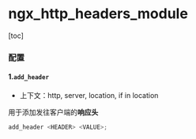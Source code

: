 # ngx_http_headers_module

[toc]

### 配置

#### 1.`add_header`
* 上下文：http, server, location, if in location

用于添加发往客户端的**响应头**
```python
add_header <HEADER> <VALUE>;
```
